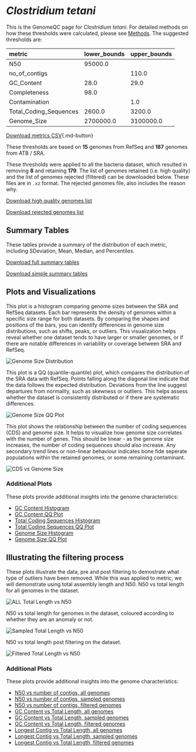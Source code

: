 # *Clostridium tetani*

This is the GenomeQC page for *Clostridium tetani*. For detailed methods on how these thresholds were calculated, please see [Methods](../../methods.md).
The suggested thresholds are: 

| metric                 | lower_bounds   | upper_bounds   |
|:-----------------------|:---------------|:---------------|
| N50                    | 95000.0        |                |
| no_of_contigs          |                | 110.0          |
| GC_Content             | 28.0           | 29.0           |
| Completeness           | 98.0           |                |
| Contamination          |                | 1.0            |
| Total_Coding_Sequences | 2600.0         | 3200.0         |
| Genome_Size            | 2700000.0      | 3100000.0      |

[Download metrics CSV](Clostridium_tetani_metrics.csv){.md-button}


These thresholds are based on **15** genomes from RefSeq and **187** genomes from ATB / SRA.

These thresholds were applied to all the bacteria dataset, which resulted in removing **8** and retaining **179**.
The list of genomes retained (i.e. high quality) and the list of genomes rejected (filtered) can be downloaded below. These files are in `.xz` format. The rejected genomes file, also includes the reason why.

[Download high quality genomes list](Clostridium_tetani_high_quality_genomes.csv.xz)


[Download rejected genomes list](Clostridium_tetani_filtered_out_genomes.csv.xz)



## Summary Tables
These tables provide a summary of the distribution of each metric, including SDeviation, Mean, Median, and Percentiles.

[Download full summary tables](summary.csv)

[Download simple summary tables](selected_summary.csv)

## Plots and Visualizations

This plot is a histogram comparing genome sizes between the SRA and RefSeq datasets. Each bar represents the density of genomes within a specific size range for both datasets. By comparing the shapes and positions of the bars, you can identify differences in genome size distributions, such as shifts, peaks, or outliers. This visualization helps reveal whether one dataset tends to have larger or smaller genomes, or if there are notable differences in variability or coverage between SRA and RefSeq.

![Genome Size Distribution](Genome_Size_refseq_histogram_kde.png)

This plot is a QQ (quantile-quantile) plot, which compares the distribution of the SRA data with RefSeq. Points falling along the diagonal line indicate that the data follows the expected distribution. Deviations from the line suggest departures from normality, such as skewness or outliers. This helps assess whether the dataset is consistently distributed or if there are systematic differences.

![Genome Size QQ Plot](Genome_Size_refseq_qqplot.png)

This plot shows the relationship between the number of coding sequences (CDS) and genome size. It helps to visualize how genome size correlates with the number of genes. This should be linear - as the genome size increases, the number of coding sequences should also increase. Any secondary trend lines or non-linear behaviour indicates bone fide seperate populations within the retained genomes, or some remaining contaminant. 

![CDS vs Genome Size](Clostridium_tetani_CDS_vs_Genome_Size.png)

### Additional Plots

These plots provide additional insights into the genome characteristics:

- [GC Content Histogram](GC_Content_refseq_histogram_kde.png)
- [GC Content QQ Plot](GC_Content_refseq_qqplot.png)
- [Total Coding Sequences Histogram](Total_Coding_Sequences_refseq_histogram_kde.png)
- [Total Coding Sequences QQ Plot](Total_Coding_Sequences_refseq_qqplot.png)
- [Genome Size Histogram](Genome_Size_refseq_histogram_kde.png)
- [Genome Size QQ Plot](Genome_Size_refseq_qqplot.png)
## Illustrating the filtering process
These plots illustrate the data, pre and post filtering to demostrate what type of outliers have been removed. While this was applied to metric, we will demonstrate using total assembly length and N50.
N50 vs total length for all genomes in the dataset.

![ALL Total Length vs N50](Clostridium_tetani_all_total_length_N50.png)

N50 vs total length for genomes in the dataset, coloured according to whether they are an anomaly or not.

![Sampled Total Length vs N50](Clostridium_tetani_sample_total_length_N50.png)

N50 vs total length post filtering on the dataset.

![Filtered Total Length vs N50](Clostridium_tetani_filt_total_length_N50.png)

### Additional Plots

These plots provide additional insights into the genome characteristics:

- [N50 vs number of contigs, all genomes](Clostridium_tetani_all_N50_number.png)
- [N50 vs number of contigs, sampled genomes](Clostridium_tetani_sample_N50_number.png)
- [N50 vs number of contigs, filtered genomes](Clostridium_tetani_filt_N50_number.png)
- [GC Content vs Total Length, all genomes](Clostridium_tetani_all_total_length_GC_Content.png)
- [GC Content vs Total Length, sampled genomes](Clostridium_tetani_sample_total_length_GC_Content.png)
- [GC Content vs Total Length, filtered genomes](Clostridium_tetani_filt_total_length_GC_Content.png)
- [Longest Contig vs Total Length, all genomes](Clostridium_tetani_all_total_length_longest.png)
- [Longest Contig vs Total Length, sampled genomes](Clostridium_tetani_sample_total_length_longest.png)
- [Longest Contig vs Total Length, filtered genomes](Clostridium_tetani_filt_total_length_longest.png)
